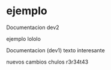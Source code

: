 # ejemplo


Documentacion dev2

ejemplo lololo

Documentacion (dev1)
texto interesante

nuevos cambios chulos r3r34t43


